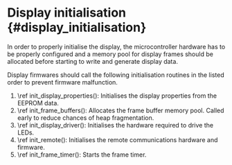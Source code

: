 # Display initialisation {#display_initialisation}

In order to properly initialise the display, the microcontroller hardware has to
be properly configured and a memory pool for display frames should be allocated before
starting to write and generate display data.

Display firmwares should call the following initialisation routines in the listed order to prevent
firmware malfunction.

1. \ref init_display_properties():
   Initialises the display properties from the EEPROM data.
2. \ref init_frame_buffers():
   Allocates the frame buffer memory pool. Called early to reduce chances of heap fragmentation.
3. \ref init_display_driver():
   Initialises the hardware required to drive the LEDs.
4. \ref init_remote():
   Initialises the remote communications hardware and firmware.
5. \ref init_frame_timer():
   Starts the frame timer.
